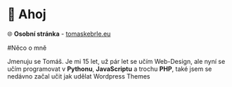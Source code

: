 # 👋 Ahoj

🌐 **Osobní stránka** - [tomaskebrle.eu](https://tomaskebrle.eu "Osobní stránka")

#Něco o mně

Jmenuju se Tomáš.
Je mi 15 let, už pár let se učím Web-Design, ale nyní se učím programovat v **Pythonu**, **JavaScriptu** a trochu **PHP**, také jsem se nedávno začal učit jak udělat Wordpress Themes
